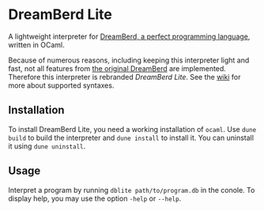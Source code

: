 # DreamBerd Lite

A lightweight interpreter for [DreamBerd, a perfect programming language](https://github.com/TodePond/DreamBerd), written in OCaml.

Because of numerous reasons, including keeping this interpreter light and fast, not all features from [the original DreamBerd](https://github.com/TodePond/DreamBerd) are implemented. Therefore this interpreter is rebranded _DreamBerd Lite_. See the [wiki](https://github.com/olivier-hnry/dblite/wiki) for more about supported syntaxes.

## Installation

To install DreamBerd Lite, you need a working installation of `ocaml`. Use `dune build` to build the interpreter and `dune install` to install it. You can uninstall it using `dune uninstall`.

## Usage

Interpret a program by running `dblite path/to/program.db` in the conole. To display help, you may use the option `-help` or `--help`.
